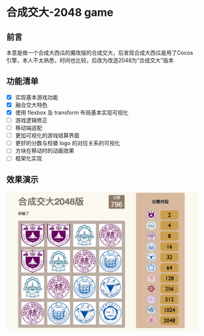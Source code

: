 # 合成交大-2048 game


## 前言
本意是做一个合成大西瓜的魔改版的合成交大，后发现合成大西瓜是用了Cocos引擎，本人不太熟悉，时间也比较，后改为改造2048为“合成交大”版本

## 功能清单
- [x] 实现基本游戏功能
- [x] 融合交大特色
- [x] 使用 flexbox 及 transform 布局基本实现可视化
- [ ] 游戏逻辑修正
- [ ] 移动端适配
- [ ] 更加可视化的游戏结算界面
- [ ] 更好的分数与校徽 logo 的对应关系的可视化
- [ ] 方块在移动时的动画效果
- [ ] 框架化实现

## 效果演示
![demo](./img/demo.jpg)